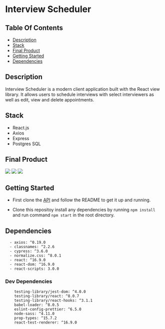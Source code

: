 # Interview Scheduler

## Table Of Contents

  - [Description](#description)
  - [Stack](#stack)
  - [Final Product](#final-product)
  - [Getting Started](#getting-started)
  - [Dependencies](#dependencies)

## Description
Interview Scheduler is a modern client application built with the React view library. It allows users to schedule interviews with select interviewers as well as edit, view and delete appointments.

## Stack

- React.js
- Axios
- Express
- Postgres SQL

## Final Product

 ![ ](#)
  ![ ](#)
  ![ ](#)

## Getting Started
- First clone the [API](https://github.com/curriecode/scheduler-api) and follow the README to get it up and running.

- Clone this repositoy install any dependencies by running `npm install` and run command `npm start` in the root directory.

## Dependencies

```
  - axios: ^0.19.0
  - classnames: ^2.2.6
  - cypress: ^3.6.0
  - normalize.css: ^8.0.1
  - react: ^16.9.0
  - react-dom: ^16.9.0
  - react-scripts: 3.0.0
  ```

   ### Dev Dependencies
```
    testing-library/jest-dom: ^4.0.0
    testing-library/react: ^8.0.7
    testing-library/react-hooks: ^3.1.1
    babel-loader: ^8.0.5
    eslint-config-prettier: ^6.5.0
    node-sass: ^4.11.0
    prop-types: ^15.7.2
    react-test-renderer: ^16.9.0
```
